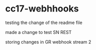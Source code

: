 # cc17-webhhooks

testing the change of the readme file

made a change to test SN REST

storing changes in GR webhook stream 2

